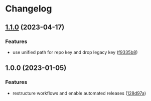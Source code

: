 # Changelog

## [1.1.0](https://github.com/rolehippie/fluentbit/compare/v1.0.0...v1.1.0) (2023-04-17)


### Features

* use unified path for repo key and drop legacy key ([f9335b8](https://github.com/rolehippie/fluentbit/commit/f9335b805f4308e2cc564fdae2e1ee2756f491ca))

## 1.0.0 (2023-01-05)


### Features

* restructure workflows and enable automated releases ([128d97a](https://github.com/rolehippie/fluentbit/commit/128d97afd0a762ba2560b354ecbd55a6ec47891c))
